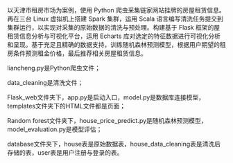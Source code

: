   以天津市租房市场为案例，使用 Python 爬虫采集链家网站挂牌的房屋租赁信息。再在三台 Linux 虚拟机上搭建 Spark 集群，运用 Scala 语言编写清洗任务提交到集群运行，以实现对采集的原始数据的清洗与预处理。构建基于 Flask 框架的屋租赁信息分析与可视化平台，运用 Echarts 库对选定的特征数据进行可视化分析和呈现。基于充足且精确的数据支持，训练随机森林预测模型，根据用户期望的租房条件预测租金价格，最后推荐相关房屋租赁信息。
  
liancheng.py是Python爬虫文件；

data_cleaning是清洗文件；

Flask_web文件夹下，app.py是启动入口，model.py是数据库连接模型，templates文件夹下的HTML文件都是页面；

Random forest文件夹下，house_price_predict.py是随机森林预测模型，model_evaluation.py是模型评估；

database文件夹下，house表是原始数据表，house_data_cleaning表是清洗后存储的表，user表是用户注册与登录的表。
